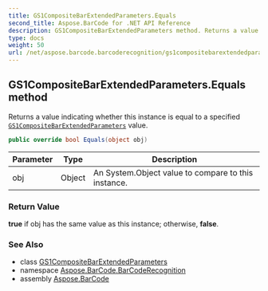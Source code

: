 ```yaml
---
title: GS1CompositeBarExtendedParameters.Equals
second_title: Aspose.BarCode for .NET API Reference
description: GS1CompositeBarExtendedParameters method. Returns a value indicating whether this instance is equal to a specified GS1CompositeBarExtendedParameters value
type: docs
weight: 50
url: /net/aspose.barcode.barcoderecognition/gs1compositebarextendedparameters/equals/
---
```

## GS1CompositeBarExtendedParameters.Equals method

Returns a value indicating whether this instance is equal to a specified [`GS1CompositeBarExtendedParameters`](../) value.

```csharp
public override bool Equals(object obj)
```

| Parameter | Type | Description |
| --- | --- | --- |
| obj | Object | An System.Object value to compare to this instance. |

### Return Value

**true** if obj has the same value as this instance; otherwise, **false**.

### See Also

* class [GS1CompositeBarExtendedParameters](../)
* namespace [Aspose.BarCode.BarCodeRecognition](../../../aspose.barcode.barcoderecognition/)
* assembly [Aspose.BarCode](../../../)



